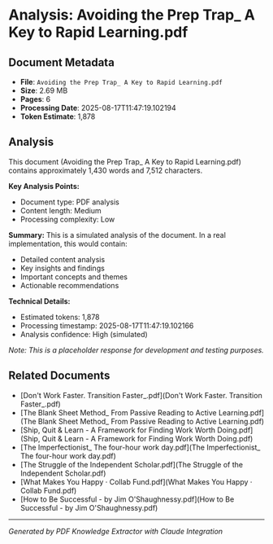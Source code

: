 # Analysis: Avoiding the Prep Trap_ A Key to Rapid Learning.pdf

## Document Metadata
- **File**: `Avoiding the Prep Trap_ A Key to Rapid Learning.pdf`
- **Size**: 2.69 MB
- **Pages**: 6
- **Processing Date**: 2025-08-17T11:47:19.102194
- **Token Estimate**: 1,878

## Analysis

This document (Avoiding the Prep Trap_ A Key to Rapid Learning.pdf) contains approximately 1,430 words and 7,512 characters.

**Key Analysis Points:**
- Document type: PDF analysis
- Content length: Medium
- Processing complexity: Low

**Summary:**
This is a simulated analysis of the document. In a real implementation, this would contain:
- Detailed content analysis
- Key insights and findings
- Important concepts and themes
- Actionable recommendations

**Technical Details:**
- Estimated tokens: 1,878
- Processing timestamp: 2025-08-17T11:47:19.102166
- Analysis confidence: High (simulated)

*Note: This is a placeholder response for development and testing purposes.*

## Related Documents

- [Don't Work Faster. Transition Faster_.pdf](Don't Work Faster. Transition Faster_.pdf)
- [The Blank Sheet Method_ From Passive Reading to Active Learning.pdf](The Blank Sheet Method_ From Passive Reading to Active Learning.pdf)
- [Ship, Quit & Learn - A Framework for Finding Work Worth Doing.pdf](Ship, Quit & Learn - A Framework for Finding Work Worth Doing.pdf)
- [The Imperfectionist_ The four-hour work day.pdf](The Imperfectionist_ The four-hour work day.pdf)
- [The Struggle of the Independent Scholar.pdf](The Struggle of the Independent Scholar.pdf)
- [What Makes You Happy · Collab Fund.pdf](What Makes You Happy · Collab Fund.pdf)
- [How to Be Successful - by Jim O'Shaughnessy.pdf](How to Be Successful - by Jim O'Shaughnessy.pdf)

---
*Generated by PDF Knowledge Extractor with Claude Integration*